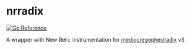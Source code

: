 # nrradix
[![Go Reference](https://pkg.go.dev/badge/github.com/nobuyo/nrradix.svg)](https://pkg.go.dev/github.com/nobuyo/nrradix)

A wrapper with New Relic instrumentation for [mediocregopher/radix](https://github.com/mediocregopher/radix) v3.



